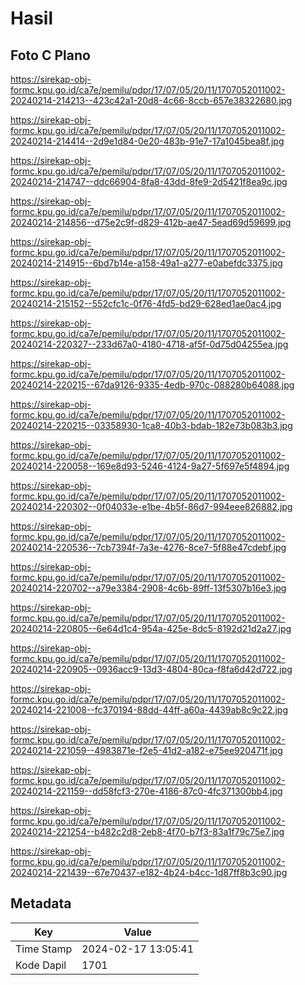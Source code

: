 # Hasil

## Foto C Plano

https://sirekap-obj-formc.kpu.go.id/ca7e/pemilu/pdpr/17/07/05/20/11/1707052011002-20240214-214213--423c42a1-20d8-4c66-8ccb-657e38322680.jpg

https://sirekap-obj-formc.kpu.go.id/ca7e/pemilu/pdpr/17/07/05/20/11/1707052011002-20240214-214414--2d9e1d84-0e20-483b-91e7-17a1045bea8f.jpg

https://sirekap-obj-formc.kpu.go.id/ca7e/pemilu/pdpr/17/07/05/20/11/1707052011002-20240214-214747--ddc66904-8fa8-43dd-8fe9-2d5421f8ea9c.jpg

https://sirekap-obj-formc.kpu.go.id/ca7e/pemilu/pdpr/17/07/05/20/11/1707052011002-20240214-214856--d75e2c9f-d829-412b-ae47-5ead69d59699.jpg

https://sirekap-obj-formc.kpu.go.id/ca7e/pemilu/pdpr/17/07/05/20/11/1707052011002-20240214-214915--6bd7b14e-a158-49a1-a277-e0abefdc3375.jpg

https://sirekap-obj-formc.kpu.go.id/ca7e/pemilu/pdpr/17/07/05/20/11/1707052011002-20240214-215152--552cfc1c-0f76-4fd5-bd29-628ed1ae0ac4.jpg

https://sirekap-obj-formc.kpu.go.id/ca7e/pemilu/pdpr/17/07/05/20/11/1707052011002-20240214-220327--233d67a0-4180-4718-af5f-0d75d04255ea.jpg

https://sirekap-obj-formc.kpu.go.id/ca7e/pemilu/pdpr/17/07/05/20/11/1707052011002-20240214-220215--67da9126-9335-4edb-970c-088280b64088.jpg

https://sirekap-obj-formc.kpu.go.id/ca7e/pemilu/pdpr/17/07/05/20/11/1707052011002-20240214-220215--03358930-1ca8-40b3-bdab-182e73b083b3.jpg

https://sirekap-obj-formc.kpu.go.id/ca7e/pemilu/pdpr/17/07/05/20/11/1707052011002-20240214-220058--169e8d93-5246-4124-9a27-5f697e5f4894.jpg

https://sirekap-obj-formc.kpu.go.id/ca7e/pemilu/pdpr/17/07/05/20/11/1707052011002-20240214-220302--0f04033e-e1be-4b5f-86d7-994eee826882.jpg

https://sirekap-obj-formc.kpu.go.id/ca7e/pemilu/pdpr/17/07/05/20/11/1707052011002-20240214-220536--7cb7394f-7a3e-4276-8ce7-5f88e47cdebf.jpg

https://sirekap-obj-formc.kpu.go.id/ca7e/pemilu/pdpr/17/07/05/20/11/1707052011002-20240214-220702--a79e3384-2908-4c6b-89ff-13f5307b16e3.jpg

https://sirekap-obj-formc.kpu.go.id/ca7e/pemilu/pdpr/17/07/05/20/11/1707052011002-20240214-220805--6e64d1c4-954a-425e-8dc5-8192d21d2a27.jpg

https://sirekap-obj-formc.kpu.go.id/ca7e/pemilu/pdpr/17/07/05/20/11/1707052011002-20240214-220905--0936acc9-13d3-4804-80ca-f8fa6d42d722.jpg

https://sirekap-obj-formc.kpu.go.id/ca7e/pemilu/pdpr/17/07/05/20/11/1707052011002-20240214-221008--fc370194-88dd-44ff-a60a-4439ab8c9c22.jpg

https://sirekap-obj-formc.kpu.go.id/ca7e/pemilu/pdpr/17/07/05/20/11/1707052011002-20240214-221059--4983871e-f2e5-41d2-a182-e75ee920471f.jpg

https://sirekap-obj-formc.kpu.go.id/ca7e/pemilu/pdpr/17/07/05/20/11/1707052011002-20240214-221159--dd58fcf3-270e-4186-87c0-4fc371300bb4.jpg

https://sirekap-obj-formc.kpu.go.id/ca7e/pemilu/pdpr/17/07/05/20/11/1707052011002-20240214-221254--b482c2d8-2eb8-4f70-b7f3-83a1f79c75e7.jpg

https://sirekap-obj-formc.kpu.go.id/ca7e/pemilu/pdpr/17/07/05/20/11/1707052011002-20240214-221439--67e70437-e182-4b24-b4cc-1d87ff8b3c90.jpg


## Metadata

| Key        | Value               |
| ---------- | ------------------- |
| Time Stamp | 2024-02-17 13:05:41 |
| Kode Dapil | 1701                |



